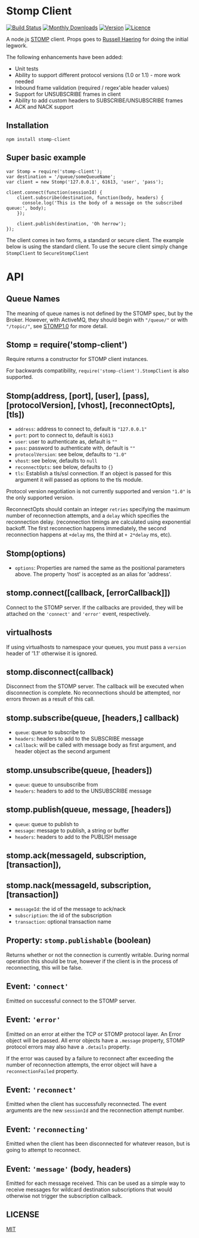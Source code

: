Stomp Client
===========

[![Build Status](https://img.shields.io/travis/easternbloc/node-stomp-client.svg?style=flat-square)](http://travis-ci.org/easternbloc/node-stomp-client)
[![Monthly Downloads](https://img.shields.io/npm/dm/stomp-client.svg?style=flat-square)](https://www.npmjs.com/package/stomp-client)
[![Version](https://img.shields.io/npm/v/stomp-client.svg?style=flat-square)](https://www.npmjs.com/package/stomp-client)
[![Licence](https://img.shields.io/npm/l/stomp-client.svg?style=flat-square)](https://github.com/easternbloc/node-stomp-client/blob/master/LICENSE)

A node.js [STOMP](http://stomp.github.com) client. Props goes to [Russell
Haering](https://github.com/russellhaering/node-stomp-broker) for doing the
initial legwork.

The following enhancements have been added:

*   Unit tests
*   Ability to support different protocol versions (1.0 or 1.1) - more work needed
*   Inbound frame validation (required / regex'able header values)
*   Support for UNSUBSCRIBE frames in client
*   Ability to add custom headers to SUBSCRIBE/UNSUBSCRIBE frames
*   ACK and NACK support

## Installation

	npm install stomp-client

## Super basic example

    var Stomp = require('stomp-client');
    var destination = '/queue/someQueueName';
    var client = new Stomp('127.0.0.1', 61613, 'user', 'pass');

    client.connect(function(sessionId) {
        client.subscribe(destination, function(body, headers) {
          console.log('This is the body of a message on the subscribed queue:', body);
        });

        client.publish(destination, 'Oh herrow');
    });

The client comes in two forms, a standard or secure client. The example below is
using the standard client. To use the secure client simply change
`StompClient` to `SecureStompClient`


# API

## Queue Names

The meaning of queue names is not defined by the STOMP spec, but by the Broker.
However, with ActiveMQ, they should begin with `"/queue/"` or with `"/topic/"`, see
[STOMP1.0](http://stomp.github.io/stomp-specification-1.0.html#frame-SEND) for
more detail.

## Stomp = require('stomp-client')

Require returns a constructor for STOMP client instances.

For backwards compatibility, `require('stomp-client').StompClient` is also
supported.

## Stomp(address, [port], [user], [pass], [protocolVersion], [vhost], [reconnectOpts], [tls])

- `address`: address to connect to, default is `"127.0.0.1"`
- `port`: port to connect to, default is `61613`
- `user`: user to authenticate as, default is `""`
- `pass`: password to authenticate with, default is `""`
- `protocolVersion`: see below, defaults to `"1.0"`
- `vhost`: see below, defaults to `null`
- `reconnectOpts`: see below, defaults to `{}`
- `tls`: Establish a tls/ssl connection.  If an object is passed for this argument it will passed as options to the tls module.

Protocol version negotiation is not currently supported and version `"1.0"` is
the only supported version.

ReconnectOpts should contain an integer `retries` specifying the maximum number
of reconnection attempts, and a `delay` which specifies the reconnection delay.
 (reconnection timings are calculated using exponential backoff. The first reconnection
 happens immediately, the second reconnection happens at `+delay` ms, the third at `+ 2*delay` ms, etc).

## Stomp(options)

- `options`: Properties are named the same as the positional parameters above. The property 'host' is accepted as an alias for 'address'.

## stomp.connect([callback, [errorCallback]])

Connect to the STOMP server. If the callbacks are provided, they will be
attached on the `'connect'` and `'error'` event, respectively.

## virtualhosts

If using virtualhosts to namespace your queues, you must pass a `version` header of '1.1' otherwise it is ignored.

## stomp.disconnect(callback)

Disconnect from the STOMP server. The callback will be executed when disconnection is complete.
No reconnections should be attempted, nor errors thrown as a result of this call.

## stomp.subscribe(queue, [headers,] callback)

- `queue`: queue to subscribe to
- `headers`: headers to add to the SUBSCRIBE message
- `callback`: will be called with message body as first argument,
  and header object as the second argument

## stomp.unsubscribe(queue, [headers])

- `queue`: queue to unsubscribe from
- `headers`: headers to add to the UNSUBSCRIBE message

## stomp.publish(queue, message, [headers])

- `queue`: queue to publish to
- `message`: message to publish, a string or buffer
- `headers`: headers to add to the PUBLISH message

## stomp.ack(messageId, subscription, [transaction]),
## stomp.nack(messageId, subscription, [transaction])

- `messageId`: the id of the message to ack/nack
- `subscription`: the id of the subscription
- `transaction`: optional transaction name

## Property: `stomp.publishable` (boolean)
Returns whether or not the connection is currently writable. During normal operation
this should be true, however if the client is in the process of reconnecting,
this will be false.

## Event: `'connect'`

Emitted on successful connect to the STOMP server.

## Event: `'error'`

Emitted on an error at either the TCP or STOMP protocol layer. An Error object
will be passed. All error objects have a `.message` property, STOMP protocol
errors may also have a `.details` property.

If the error was caused by a failure to reconnect after exceeding the number of
reconnection attempts, the error object will have a `reconnectionFailed` property.

## Event: `'reconnect'`

Emitted when the client has successfully reconnected. The event arguments are
the new `sessionId` and the reconnection attempt number.

## Event: `'reconnecting'`

Emitted when the client has been disconnected for whatever reason, but is going
to attempt to reconnect.

## Event: `'message'` (body, headers)

Emitted for each message received. This can be used as a simple way to receive
messages for wildcard destination subscriptions that would otherwise not trigger
the subscription callback.

## LICENSE

[MIT](LICENSE)
